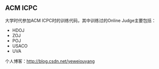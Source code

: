 
## **ACM ICPC**

大学时代参加ACM ICPC时的训练代码，其中训练过的Online Judge主要包括：

 - HDOJ
 - ZOJ
 - POJ
 - USACO
 - UVA
 
个人博客：http://blog.csdn.net/yeweiouyang
